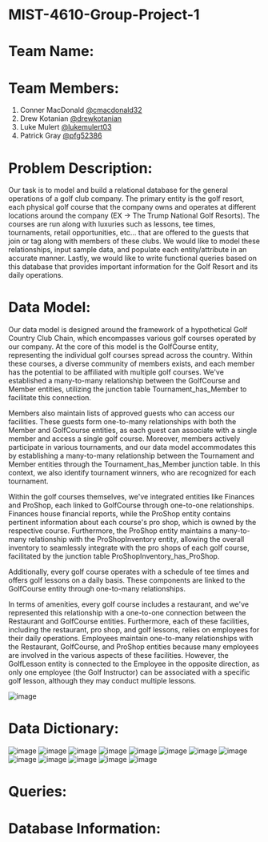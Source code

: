 # MIST-4610-Group-Project-1

# Team Name:

# Team Members:
1. Conner MacDonald [@cmacdonald32](https://github.com/cmacdonald32)
2. Drew Kotanian [@drewkotanian](https://github.com/drewkotanian)
3. Luke Mulert [@lukemulert03](https://github.com/lukemulert03)
4. Patrick Gray [@pfg52386](https://github.com/pfg52386)

# Problem Description:
Our task is to model and build a relational database for the general operations of a golf club company. The primary entity is the golf resort, each physical golf course that the company owns and operates at different locations around the company (EX -> The Trump National Golf Resorts). The courses are run along with luxuries such as lessons, tee times, tournaments, retail opportunities, etc... that are offered to the guests that join or tag along with members of these clubs. We would like to model these relationships, input sample data, and populate each entity/attribute in an accurate manner. Lastly, we would like to write functional queries based on this database that provides important information for the Golf Resort and its daily operations.

# Data Model:
Our data model is designed around the framework of a hypothetical Golf Country Club Chain, which encompasses various golf courses operated by our company. At the core of this model is the GolfCourse entity, representing the individual golf courses spread across the country. Within these courses, a diverse community of members exists, and each member has the potential to be affiliated with multiple golf courses. We've established a many-to-many relationship between the GolfCourse and Member entities, utilizing the junction table Tournament_has_Member to facilitate this connection.

Members also maintain lists of approved guests who can access our facilities. These guests form one-to-many relationships with both the Member and GolfCourse entities, as each guest can associate with a single member and access a single golf course.
Moreover, members actively participate in various tournaments, and our data model accommodates this by establishing a many-to-many relationship between the Tournament and Member entities through the Tournament_has_Member junction table. In this context, we also identify tournament winners, who are recognized for each tournament.

Within the golf courses themselves, we've integrated entities like Finances and ProShop, each linked to GolfCourse through one-to-one relationships. Finances house financial reports, while the ProShop entity contains pertinent information about each course's pro shop, which is owned by the respective course. Furthermore, the ProShop entity maintains a many-to-many relationship with the ProShopInventory entity, allowing the overall inventory to seamlessly integrate with the pro shops of each golf course, facilitated by the junction table ProShopInventory_has_ProShop.

Additionally, every golf course operates with a schedule of tee times and offers golf lessons on a daily basis. These components are linked to the GolfCourse entity through one-to-many relationships.

In terms of amenities, every golf course includes a restaurant, and we've represented this relationship with a one-to-one connection between the Restaurant and GolfCourse entities. Furthermore, each of these facilities, including the restaurant, pro shop, and golf lessons, relies on employees for their daily operations. Employees maintain one-to-many relationships with the Restaurant, GolfCourse, and ProShop entities because many employees are involved in the various aspects of these facilities. However, the GolfLesson entity is connected to the Employee in the opposite direction, as only one employee (the Golf Instructor) can be associated with a specific golf lesson, although they may conduct multiple lessons.



![image](https://github.com/cmacdonald32/MIST-4610-Group-Project-1/assets/148258205/52ac3594-baad-4bd7-a52d-7833570aaf8c)

# Data Dictionary: 
![image](https://github.com/cmacdonald32/MIST-4610-Group-Project-1/assets/148248175/2e253ef1-58a0-4c68-b735-bc8083c2d6ea)
![image](https://github.com/cmacdonald32/MIST-4610-Group-Project-1/assets/148248175/2075fd81-3099-4b7d-ba0a-c140d759e417)
![image](https://github.com/cmacdonald32/MIST-4610-Group-Project-1/assets/148248175/0bc39f59-e491-4428-ad95-4c4087447f24)
![image](https://github.com/cmacdonald32/MIST-4610-Group-Project-1/assets/148248175/965264a5-5685-404f-ab01-64ac5d9a908e)
![image](https://github.com/cmacdonald32/MIST-4610-Group-Project-1/assets/148248175/9529a9f5-7ba7-485d-bc39-aaf9046afbde)
![image](https://github.com/cmacdonald32/MIST-4610-Group-Project-1/assets/148248175/e93d1ac6-0681-4372-b753-c81a298ade91)
![image](https://github.com/cmacdonald32/MIST-4610-Group-Project-1/assets/148248175/b3d2ce22-483a-44d1-acff-26281812fe62)
![image](https://github.com/cmacdonald32/MIST-4610-Group-Project-1/assets/148248175/e2d376e7-cdd0-4d84-b722-d4ea5dd7581d)
![image](https://github.com/cmacdonald32/MIST-4610-Group-Project-1/assets/148248175/97a01cbb-b37f-44d8-81a3-597fa6de0d33)
![image](https://github.com/cmacdonald32/MIST-4610-Group-Project-1/assets/148248175/3226bc62-bc43-41fc-bf8d-b23bd89f4d5c)
![image](https://github.com/cmacdonald32/MIST-4610-Group-Project-1/assets/148248175/df38f8e8-f7c5-44ee-b222-ff6915fccb4b)
![image](https://github.com/cmacdonald32/MIST-4610-Group-Project-1/assets/148248175/357995d5-31a5-4252-8c57-091d3ffa64e0)
![image](https://github.com/cmacdonald32/MIST-4610-Group-Project-1/assets/148248175/95357a88-fbd0-4b11-b582-1ba6c0acdbb7)

# Queries:

# Database Information:
